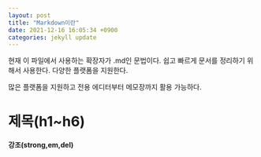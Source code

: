 ```yaml
---
layout: post
title: "Markdown이란"
date: 2021-12-16 16:05:34 +0900
categories: jekyll update
---
```

현재 이 파일에서 사용하는 확장자가 .md인 문법이다.
쉽고 빠르게 문서를 정리하기 위해서 사용한다.
다양한 플랫폼을 지원한다.

많은 플랫폼을 지원하고 전용 에디터부터 메모장까지 활용 가능하다.
<h1>제목(h1~h6)</h1>
<strong>강조(strong,em,del)</strong>